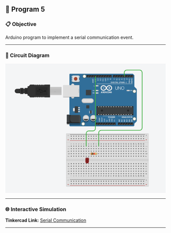 ## 🚀 Program 5

### 📋 Objective
Arduino program to implement a serial communication event.  

---

### 🔧 Circuit Diagram

![Serial Communication](./Serial%20communication.png)

---

### 🌐 Interactive Simulation

**Tinkercad Link:** [Serial Communication](https://www.tinkercad.com/things/8OGUtXeVsEQ-serial-communication?sharecode=_v8un9o3L-xxWu8cCBVcJuiGKQdnnzzcTPXM9ykOlnY)

---
